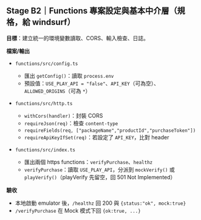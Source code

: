 ## Stage B2｜Functions 專案設定與基本中介層（規格，給 windsurf）

**目標**：建立統一的環境變數讀取、CORS、輸入檢查、日誌。

**檔案/輸出**

* `functions/src/config.ts`

  * 匯出 `getConfig()`：讀取 `process.env`
  * 預設值：`USE_PLAY_API = "false"`、`API_KEY`（可為空）、`ALLOWED_ORIGINS`（可為 `*`）
* `functions/src/http.ts`

  * `withCors(handler)`：封裝 CORS
  * `requireJson(req)`：檢查 `content-type`
  * `requireFields(req, ["packageName","productId","purchaseToken"])`
  * `requireApiKeyIfSet(req)`：若設定了 `API_KEY`，比對 header
* `functions/src/index.ts`

  * 匯出兩個 https functions：`verifyPurchase`、`healthz`
  * `verifyPurchase`：讀取 `USE_PLAY_API`，分派到 `mockVerify()` 或 `playVerify()`（playVerify 先留空，回 501 Not Implemented）

**驗收**

* 本地啟動 emulator 後，`/healthz` 回 200 與 `{status:"ok", mock:true}`
* `/verifyPurchase` 在 Mock 模式下回 `{ok:true, ...}`

